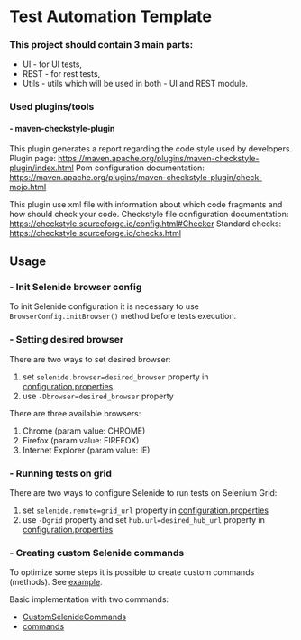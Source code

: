 # Test Automation Template

### This project should contain 3 main parts:

* UI - for UI tests,
* REST - for rest tests,
* Utils - utils which will be used in both - UI and REST module.

### Used plugins/tools

#### - maven-checkstyle-plugin

This plugin generates a report regarding the code style used by developers. Plugin
page: https://maven.apache.org/plugins/maven-checkstyle-plugin/index.html
Pom configuration documentation: https://maven.apache.org/plugins/maven-checkstyle-plugin/check-mojo.html

This plugin use xml file with information about which code fragments and how should check your code. Checkstyle file
configuration documentation: https://checkstyle.sourceforge.io/config.html#Checker
Standard checks: https://checkstyle.sourceforge.io/checks.html

## Usage

### - Init Selenide browser config

To init Selenide configuration it is necessary to use `BrowserConfig.initBrowser()` method before tests execution.

### - Setting desired browser

There are two ways to set desired browser:

1. set `selenide.browser=desired_browser` property
   in [configuration.properties](src/main/resources/configuration/configuration.properties)
2. use `-Dbrowser=desired_browser` property

There are three available browsers:

1. Chrome (param value: CHROME)
2. Firefox (param value: FIREFOX)
3. Internet Explorer (param value: IE)

### - Running tests on grid

There are two ways to configure Selenide to run tests on Selenium Grid:

1. set `selenide.remote=grid_url` property
   in [configuration.properties](src/main/resources/configuration/configuration.properties)
2. use `-Dgrid` property and set `hub.url=desired_hub_url` property
   in [configuration.properties](src/main/resources/configuration/configuration.properties)

### - Creating custom Selenide commands

To optimize some steps it is possible to create custom commands (methods).
See [example](https://github.com/selenide/selenide/tree/master/statics/src/test/java/integration/customcommands).

Basic implementation with two commands:

- [CustomSelenideCommands](src/main/java/pl/bugdemons/ui/selenide/CustomSelenideCommands.java)
- [commands](src/main/java/pl/bugdemons/ui/selenide/customcommand)